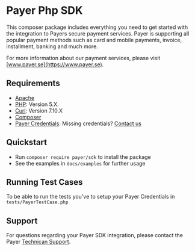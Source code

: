 # Payer Php SDK

This composer package includes everything you need to get started with the integration to Payers secure payment services. Payer is supporting all popular payment methods such as card and mobile payments, invoice, installment, banking and much more.

For more information about our payment services, please visit [www.payer.se](https://www.payer.se).

## Requirements

  * [Apache](http://apache.org)
  * [PHP](http://php.org): Version 5.X.
  * [Curl](https://curl.haxx.se/): Version 7.10.X
  * [Composer](https://getcomposer.org)
  * [Payer Credentials](https://payer.se): Missing credentials? [Contact us](mailto:teknik@payer.se)

## Quickstart

  * Run `composer require payer/sdk` to install the package
  * See the examples in `docs/examples` for further usage

## Running Test Cases

To be able to run the tests you've to setup your Payer Credentials in `tests/PayerTestCase.php`

## Support

For questions regarding your Payer SDK integration, please contact the Payer [Technican Support](mailto:teknik@payer.se).
